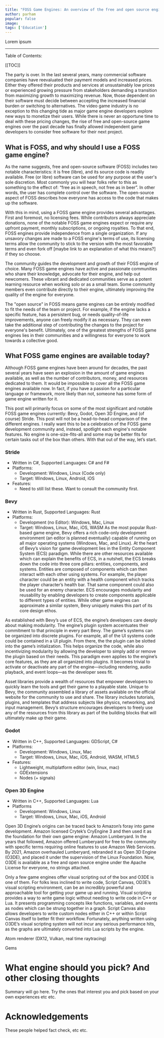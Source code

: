 ```yaml
---
title: "FOSS Game Engines: An overview of the free and open source engine community"
author: parham
popular: false
image: 
tags: ['Education']
---
```


Lorem ipsum

---

Table of Contents:

[[TOC]]

The party is over. In the last several years, many commercial software companies have reevaluated their payment models and increased prices. Either they offered their products and services at unsustainably low prices or experienced growing pressure from stakeholders demanding a transition from maximizing growth to maximizing revenue. Now, those dependent on their software must decide between accepting the increased financial burden or switching to alternatives. The video game industry is no exception to this changing tide as major game engine developers explore new ways to monetize their users. While there is never an opportune time to deal with these pricing changes, the rise of free and open-source game engines over the past decade has finally allowed independent game developers to consider free software for their next project.

## What is FOSS, and why should I use a FOSS game engine?

As the name suggests, free and open-source software (FOSS) includes two notable characteristics: it is free (libre), and its source code is readily available. Free (or libre) software can be used for any purpose at the user's sole discretion. Most commonly you will hear folks refer to this as something to the effect of: “free as in speech, not free as in beer”. In other words, the user has complete control over the software. The open-source aspect of FOSS describes how everyone has access to the code that makes up the software.

With this in mind, using a FOSS game engine provides several advantages. First and foremost, no licensing fees. While contributors always appreciate donations, none of the notable FOSS game engines expect or require any upfront payment, monthly subscriptions, or ongoing royalties. To that end, FOSS engines provide independence from a single organization. If any unsavory changes are made to a FOSS engine's terms of use, its licensing terms allow the community to stick to the version with the most favorable terms and even fork off [maybe link to an explanation of what this means?] if they so choose.

The community guides the development and growth of their FOSS engine of choice. Many FOSS game engines have active and passionate communities who share their knowledge, advocate for their engine, and help out newcomers. These vibrant and dedicated communities serve as a potent learning resource when working solo or as a small team. Some community members even contribute directly to their engine, ultimately improving the quality of the engine for everyone.

The "open source" in FOSS means game engines can be entirely modified to fit the needs of the team or project. For example, if the engine lacks a specific feature, has a persistent bug, or needs quality-of-life improvements, anyone can freely modify it as necessary. They can even take the additional step of contributing the changes to the project for everyone's benefit. Ultimately, one of the greatest strengths of FOSS game engines lies in their communities and a willingness for everyone to work towards a collective good.

## What FOSS game engines are available today?

Although FOSS game engines have been around for decades, the past several years have seen an explosion in the amount of game engines available, as well as the number of contributors, money, and resources dedicated to them. It would be impossible to cover all the FOSS game engines available now. In fact, if you have a passion for a particular language or framework, more likely than not, someone has some form of game engine written for it.

This post will primarily focus on some of the most significant and notable FOSS game engines currently: Bevy, Godot, Open 3D Engine, and (of course) Stride. This post will not be a head-to-head comparison of the different engines. I really want this to be a celebration of the FOSS game development community and, instead, spotlight each engine's notable features. No engine is one-size-fits-all and some may be better fits for certain tasks out of the box than others. With that out of the way, let’s start.

### Stride 
* Written in C#, Supported Languages: C# and F#
* Platforms:
    * Development: Windows, Linux (Code only)
    * Target: Windows, Linux, Android, iOS
* Features:
    * Need to still list these. Want to consult the community first.

### Bevy
* Written in Rust, Supported Languages: Rust
* Platforms:
    * Development (no Editor): Windows, Mac, Linux
    * Target: Windows, Linux, Mac, iOS, WASM
As the most popular Rust-based game engine, Bevy offers a rich code-only development environment (an editor is planned eventually) capable of running on all major operating systems (Windows, Mac, and Linux). At the heart of Bevy’s vision for game development lies in the Entity Component System (ECS) paradigm. While there are other resources available which can explain the benefits of ECS, in a nutshell, the ECS breaks down the code into three core pillars: entities, components, and systems. Entities are composed of components which can then interact with each other using systems. For example, the player character could be an entity with a health component which tracks the player character’s health bar. That same component could also be used for an enemy character. ECS encourages modularity and reusability by enabling developers to create components applicable to different types of entities. While other game engines can approximate a similar system, Bevy uniquely makes this part of its core design ethos.

As established with Bevy’s use of ECS, the engine’s developers care deeply about making modularity. The engine’s plugin system accentuates their commitment to that principle in every part Bevy. The game’s systems can be organized into discrete plugins. For example, all of the UI systems code could be contained in a UI plugin. From there, the the plugin can be slotted into the game’s initialization. This helps organize the code, while also incentivizing modularity by allowing the developer to simply add or remove the plugin based on their needs. This paradigm even applies to the engine’s core features, as they are all organized into plugins. It becomes trivial to activate or deactivate any part of the engine—including rendering, audio playback, and event loops—as the developer sees fit.

Asset libraries provide a wealth of resources that empower developers to quickly learn the tools and get their game to a playable state. Unique to Bevy, the community assembled a library of assets available on the official website for the community to use and share. The library includes tutorials, plugins, and templates that address subjects like physics, networking, and input management. Bevy’s structure encourages developers to freely use any of the resources from this library as part of the building blocks that will ultimately make up their game.


### Godot
* Written in C++, Supported Languages: GDScript, C#
* Platforms:
    * Development: Windows, Linux, Mac
    * Target: Windows, Linux, Mac, iOS, Android, WASM, HTML5
* Features:
    * Lightweight, multiplatform editor (win, linux, mac)
    * GDExtensions
    * Nodes (+ signals)


### Open 3D Engine
* Written in C++, Supported Languages: Lua
* Platforms
    * Development: Windows, Linux
    * Target: Windows, Linux, Mac, iOS, Android

Open 3D Engine’s origins can be traced back to Amazon’s foray into game development. Amazon licensed Crytek’s CryEngine 3 and then used it as the foundation for their own game engine: Amazon Lumberyard. In the years that followed, Amazon offered Lumberyard for free to the community with specific terms requiring online features to use Amazon Web Services. By 2021, Amazon overhauled Lumberyard, rebranded it as Open 3D Engine (O3DE), and placed it under the supervision of the Linux Foundation. Now, O3DE is available as a free and open source engine under the Apache License for everyone, no strings attached.

Only a few game engines offer visual scripting out of the box and O3DE is one of them. For folks less inclined to write code, Script Canvas, OD3E’s visual scripting environment, can be an incredibly powerful and approachable tool for getting your game up and running. Visual scripting provides a way to write game logic without needing to write code in C++ or Lua. It presents programming concepts like functions, variables, and events as nodes which can be strung together in a graph. Script Canvas also allows developers to write custom nodes either in C++ or within Script Canvas itself to better fit their workflow. Fortunately, anything written using O3DE’s visual scripting system will not incur any serious performance hits, as the graphs are ultimately converted into Lua scripts by the engine.

Atom renderer (DX12, Vulkan, real time raytracing)

Gems

# What engine should you pick? And other closing thoughts

Summary will go here. Try the ones that interest you and pick based on your own experiences etc etc.

# Acknowledgements

These people helped fact check, etc etc.